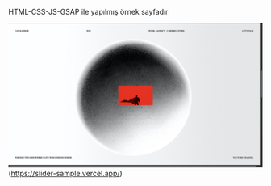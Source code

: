 HTML-CSS-JS-GSAP ile yapılmış örnek sayfadır

![Screenshot](./ss1.png)(https://slider-sample.vercel.app/)